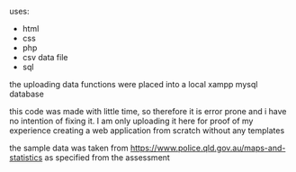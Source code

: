 uses:
- html
- css
- php
- csv data file
- sql

the uploading data functions were placed into a local xampp mysql database

this code was made with little time, so therefore it is error prone and i have no intention of fixing it. I am only uploading it here for proof of my experience creating a web application from scratch without any templates

the sample data was taken from https://www.police.qld.gov.au/maps-and-statistics as specified from the assessment
